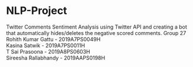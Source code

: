 # NLP-Project
Twitter Comments Sentiment Analysis using Twitter API and creating a bot that automatically hides/deletes the negative scored comments.
Group 27 </br>
Rohith Kumar Gattu - 2019A7PS0049H </br>
Kasina Satwik - 2019A7PS0011H </br>
T Sai Prasoona - 2019A8PS0603H </br>
Sireesha Rallabhandy - 2019AAPS0198H
